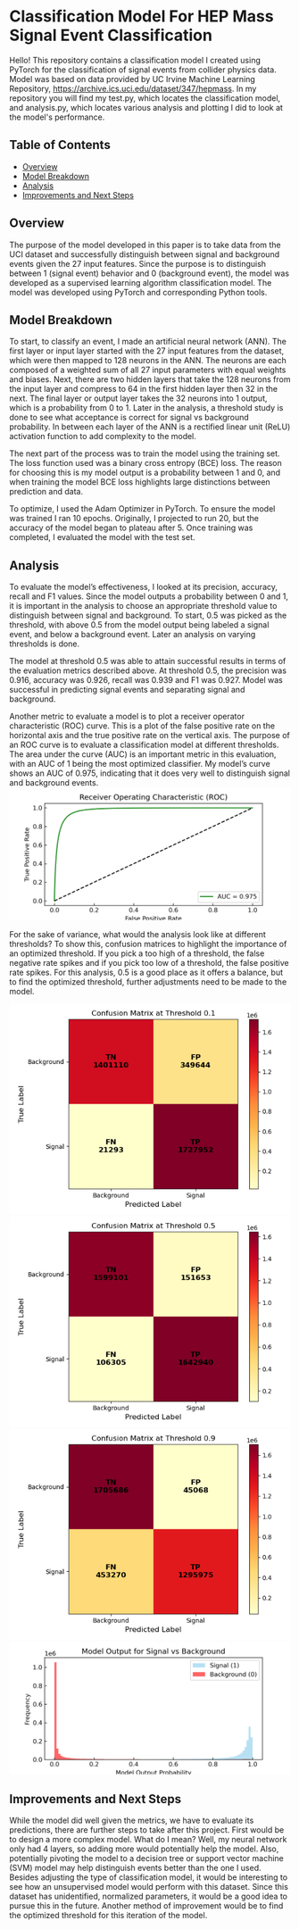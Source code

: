 # Classification Model For HEP Mass Signal Event Classification
Hello! This repository contains a classification model I created using PyTorch for the classification of signal events from collider physics data. Model was based on data provided by UC Irvine Machine Learning Repository, https://archive.ics.uci.edu/dataset/347/hepmass. In my repository you will find my test.py, which locates the classification model, and analysis.py, which locates various analysis and plotting I did to look at the model's performance.
## Table of Contents
- [Overview](#Overview)
- [Model Breakdown](#model-breakdown)
- [Analysis](#analysis)
- [Improvements and Next Steps](#improvements-and-next-steps)
## Overview
The purpose of the model developed in this paper is to take data from the UCI dataset and successfully distinguish between signal and background events given the 27 input features. Since the purpose is to distinguish between 1 (signal event) behavior and 0 (background event), the model was developed as a supervised learning algorithm classification model. The model was developed using PyTorch and corresponding Python tools.
## Model Breakdown
  To start, to classify an event, I made an artificial neural network (ANN). The first layer or input layer started with the 27 input features from the dataset, which were then mapped to 128 neurons in the ANN. The neurons are each composed of a weighted sum of all 27 input parameters with equal weights and biases. Next, there are two hidden layers that take the 128 neurons from the input layer and compress to 64 in the first hidden layer then 32 in the next. The final layer or output layer takes the 32 neurons into 1 output, which is a probability from 0 to 1. Later in the analysis, a threshold study is done to see what acceptance is correct for signal vs background probability. In between each layer of the ANN is a rectified linear unit (ReLU) activation function to add complexity to the model.

  The next part of the process was to train the model using the training set. The loss function used was a binary cross entropy (BCE) loss. The reason for choosing this is my model output is a probability between 1 and 0, and when training the model BCE loss highlights large distinctions between prediction and data. 

  To optimize, I used the Adam Optimizer in PyTorch. To ensure the model was trained I ran 10 epochs. Originally, I projected to run 20, but the accuracy of the model began to plateau after 5. Once training was completed, I evaluated the model with the test set. 
## Analysis
  To evaluate the model’s effectiveness, I looked at its precision, accuracy, recall and F1 values. Since the model outputs a probability between 0 and 1, it is important in the analysis to choose an appropriate threshold value to distinguish between signal and background. To start, 0.5 was picked as the threshold, with above 0.5 from the model output being labeled a signal event, and below a background event. Later an analysis on varying thresholds is done. 

  The model at threshold 0.5 was able to attain successful results in terms of the evaluation metrics described above. At threshold 0.5, the precision was 0.916, accuracy was 0.926, recall was 0.939 and F1 was 0.927. Model was successful in predicting signal events and separating signal and background.

  Another metric to evaluate a model is to plot a receiver operator characteristic (ROC) curve. This is a plot of the false positive rate on the horizontal axis and the true positive rate on the vertical axis. The purpose of an ROC curve is to evaluate a classification model at different thresholds. The area under the curve (AUC) is an important metric in this evaluation, with an AUC of 1 being the most optimized classifier. My model’s curve shows an AUC of 0.975, indicating that it does very well to distinguish signal and background events. 
  ![ROC Curve](ROC.png)

  For the sake of variance, what would the analysis look like at different thresholds? To show this, confusion matrices to highlight the importance of an optimized threshold. If you pick a too high of a threshold, the false negative rate spikes and if you pick too low of a threshold, the false positive rate spikes. For this analysis, 0.5 is a good place as it offers a balance, but to find the optimized threshold, further adjustments need to be made to the model. 
 
  ![CM 0.1](cm_0.1.png)
  ![CM 0.5](cm_0.5.png)
  ![CM 0.9](cm_0.9.png)
  ![Histogram](histogram_signal_background.png)
## Improvements and Next Steps
While the model did well given the metrics, we have to evaluate its predictions, there are further steps to take after this project. First would be to design a more complex model. What do I mean? Well, my neural network only had 4 layers, so adding more would potentially help the model. Also, potentially pivoting the model to a decision tree or support vector machine (SVM) model may help distinguish events better than the one I used. Besides adjusting the type of classification model, it would be interesting to see how an unsupervised model would perform with this dataset. Since this dataset has unidentified, normalized parameters, it would be a good idea to pursue this in the future. Another method of improvement would be to find the optimized threshold for this iteration of the model. 
